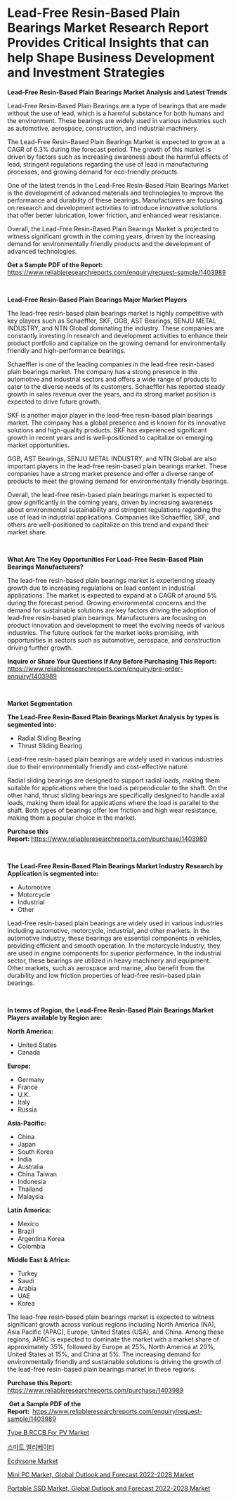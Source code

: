 <p><h1>Lead-Free Resin-Based Plain Bearings Market Research Report Provides Critical Insights that can help Shape Business Development and Investment Strategies</h1></p><p><strong>Lead-Free Resin-Based Plain Bearings Market Analysis and Latest Trends</strong></p>
<p><p>Lead-Free Resin-Based Plain Bearings are a type of bearings that are made without the use of lead, which is a harmful substance for both humans and the environment. These bearings are widely used in various industries such as automotive, aerospace, construction, and industrial machinery.</p><p>The Lead-Free Resin-Based Plain Bearings Market is expected to grow at a CAGR of 6.3% during the forecast period. The growth of this market is driven by factors such as increasing awareness about the harmful effects of lead, stringent regulations regarding the use of lead in manufacturing processes, and growing demand for eco-friendly products.</p><p>One of the latest trends in the Lead-Free Resin-Based Plain Bearings Market is the development of advanced materials and technologies to improve the performance and durability of these bearings. Manufacturers are focusing on research and development activities to introduce innovative solutions that offer better lubrication, lower friction, and enhanced wear resistance.</p><p>Overall, the Lead-Free Resin-Based Plain Bearings Market is projected to witness significant growth in the coming years, driven by the increasing demand for environmentally friendly products and the development of advanced technologies.</p></p>
<p><strong>Get a Sample PDF of the Report:&nbsp;</strong> <a href="https://www.reliableresearchreports.com/enquiry/request-sample/1403989">https://www.reliableresearchreports.com/enquiry/request-sample/1403989</a></p>
<p>&nbsp;</p>
<p><strong>Lead-Free Resin-Based Plain Bearings Major Market Players</strong></p>
<p><p>The lead-free resin-based plain bearings market is highly competitive with key players such as Schaeffler, SKF, GGB, AST Bearings, SENJU METAL INDUSTRY, and NTN Global dominating the industry. These companies are constantly investing in research and development activities to enhance their product portfolio and capitalize on the growing demand for environmentally friendly and high-performance bearings.</p><p>Schaeffler is one of the leading companies in the lead-free resin-based plain bearings market. The company has a strong presence in the automotive and industrial sectors and offers a wide range of products to cater to the diverse needs of its customers. Schaeffler has reported steady growth in sales revenue over the years, and its strong market position is expected to drive future growth.</p><p>SKF is another major player in the lead-free resin-based plain bearings market. The company has a global presence and is known for its innovative solutions and high-quality products. SKF has experienced significant growth in recent years and is well-positioned to capitalize on emerging market opportunities.</p><p>GGB, AST Bearings, SENJU METAL INDUSTRY, and NTN Global are also important players in the lead-free resin-based plain bearings market. These companies have a strong market presence and offer a diverse range of products to meet the growing demand for environmentally friendly bearings.</p><p>Overall, the lead-free resin-based plain bearings market is expected to grow significantly in the coming years, driven by increasing awareness about environmental sustainability and stringent regulations regarding the use of lead in industrial applications. Companies like Schaeffler, SKF, and others are well-positioned to capitalize on this trend and expand their market share.</p></p>
<p>&nbsp;</p>
<p><strong>What Are The Key Opportunities For Lead-Free Resin-Based Plain Bearings Manufacturers?</strong></p>
<p><p>The lead-free resin-based plain bearings market is experiencing steady growth due to increasing regulations on lead content in industrial applications. The market is expected to expand at a CAGR of around 5% during the forecast period. Growing environmental concerns and the demand for sustainable solutions are key factors driving the adoption of lead-free resin-based plain bearings. Manufacturers are focusing on product innovation and development to meet the evolving needs of various industries. The future outlook for the market looks promising, with opportunities in sectors such as automotive, aerospace, and construction driving further growth.</p></p>
<p><strong>Inquire or Share Your Questions If Any Before Purchasing This Report:</strong> <a href="https://www.reliableresearchreports.com/enquiry/pre-order-enquiry/1403989">https://www.reliableresearchreports.com/enquiry/pre-order-enquiry/1403989</a></p>
<p>&nbsp;</p>
<p><strong>Market Segmentation</strong></p>
<p><strong>The Lead-Free Resin-Based Plain Bearings Market Analysis by types is segmented into:</strong></p>
<p><ul><li>Radial Sliding Bearing</li><li>Thrust Sliding Bearing</li></ul></p>
<p><p>Lead-free resin-based plain bearings are widely used in various industries due to their environmentally friendly and cost-effective nature. </p><p>Radial sliding bearings are designed to support radial loads, making them suitable for applications where the load is perpendicular to the shaft. On the other hand, thrust sliding bearings are specifically designed to handle axial loads, making them ideal for applications where the load is parallel to the shaft. Both types of bearings offer low friction and high wear resistance, making them a popular choice in the market.</p></p>
<p><strong>Purchase this Report:&nbsp;</strong><a href="https://www.reliableresearchreports.com/purchase/1403989">https://www.reliableresearchreports.com/purchase/1403989</a></p>
<p>&nbsp;</p>
<p><strong>The Lead-Free Resin-Based Plain Bearings Market Industry Research by Application is segmented into:</strong></p>
<p><ul><li>Automotive</li><li>Motorcycle</li><li>Industrial</li><li>Other</li></ul></p>
<p><p>Lead-free resin-based plain bearings are widely used in various industries including automotive, motorcycle, industrial, and other markets. In the automotive industry, these bearings are essential components in vehicles, providing efficient and smooth operation. In the motorcycle industry, they are used in engine components for superior performance. In the industrial sector, these bearings are utilized in heavy machinery and equipment. Other markets, such as aerospace and marine, also benefit from the durability and low friction properties of lead-free resin-based plain bearings.</p></p>
<p>&nbsp;</p>
<p><strong>In terms of Region, the Lead-Free Resin-Based Plain Bearings Market Players available by Region are:</strong></p>
<p>
    <p> <strong> North America: </strong>
        <ul>
            <li>United States</li>
            <li>Canada</li>
        </ul>
        </p> 
    <p> <strong> Europe: </strong>
        <ul>
            <li>Germany</li>
            <li>France</li>
            <li>U.K.</li>
            <li>Italy</li>
            <li>Russia</li>
        </ul>
        </p> 
    <p> <strong> Asia-Pacific: </strong>
        <ul>
            <li>China</li>
            <li>Japan</li>
            <li>South Korea</li>
            <li>India</li>
            <li>Australia</li>
            <li>China Taiwan</li>
            <li>Indonesia</li>
            <li>Thailand</li>
            <li>Malaysia</li>
        </ul>
        </p> 
    <p> <strong> Latin America: </strong>
        <ul>
            <li>Mexico</li>
            <li>Brazil</li>
            <li>Argentina Korea</li>
            <li>Colombia</li>
        </ul>
        </p> 
    <p> <strong> Middle East & Africa: </strong>
        <ul>
            <li>Turkey</li>
            <li>Saudi</li>
            <li>Arabia</li>
            <li>UAE</li>
            <li>Korea</li>
        </ul>
    </p>
    </p>
<p><p>The lead-free resin-based plain bearings market is expected to witness significant growth across various regions including North America (NA), Asia Pacific (APAC), Europe, United States (USA), and China. Among these regions, APAC is expected to dominate the market with a market share of approximately 35%, followed by Europe at 25%, North America at 20%, United States at 15%, and China at 5%. The increasing demand for environmentally friendly and sustainable solutions is driving the growth of the lead-free resin-based plain bearings market in these regions.</p></p>
<p><strong>Purchase this Report: </strong><a href="https://www.reliableresearchreports.com/purchase/1403989">https://www.reliableresearchreports.com/purchase/1403989</a></p>
<p>&nbsp;<strong>Get a Sample PDF of the Report:&nbsp;&nbsp;</strong><a href="https://www.reliableresearchreports.com/enquiry/request-sample/1403989">https://www.reliableresearchreports.com/enquiry/request-sample/1403989</a></p>
<p><strong></strong></p>
<p><p><a href="https://github.com/irfadac/Market-Research-Report-List-2/blob/main/type-b-rccb-for-pv-market.md">Type B RCCB For PV Market</a></p><p><a href="https://medium.com/@hxzi07639916/%EC%8A%A4%EB%A7%88%ED%8A%B8-%EC%97%98%EB%A6%AC%EB%B2%A0%EC%9D%B4%ED%84%B0-%EC%8B%9C%EC%9E%A5-%EA%B7%9C%EB%AA%A8%EB%8A%94-%EA%B8%80%EB%A1%9C%EB%B2%8C-%EC%97%85%EA%B3%84%EC%97%90%EC%84%9C-%EC%B5%9C%EC%A0%81%EC%9D%98-%EB%A7%88%EC%BC%80%ED%8C%85-%EC%B1%84%EB%84%90%EC%9D%84-%EB%B3%B4%EC%97%AC%EC%A4%8D%EB%8B%88%EB%8B%A4-66d4db10e5d2">스마트 엘리베이터</a></p><p><a href="https://view.publitas.com/reportprime-1/ecdysone-market-offer-valuable-insights-into-market-size-market-share-market-trends-and-projections-spanning-from-2024-to-2031/">Ecdysone Market</a></p><p><a href="https://meowing-canidae-761.notion.site/Mini-PC-Market-Global-Outlook-and-Forecast-2022-2028-Market-Size-Evaluating-its-Market-Trends-Gro-6f8224fe5bff4905b495123f8a7d5356">Mini PC Market, Global Outlook and Forecast 2022-2028 Market</a></p><p><a href="https://noble-drawer-34c.notion.site/Portable-SSD-Market-Global-Outlook-and-Forecast-2022-2028-Market-Size-and-Growth-Market-Segmentati-994fc96b1cbc4d91b6bb85e1b66947a2">Portable SSD Market, Global Outlook and Forecast 2022-2028 Market</a></p></p>